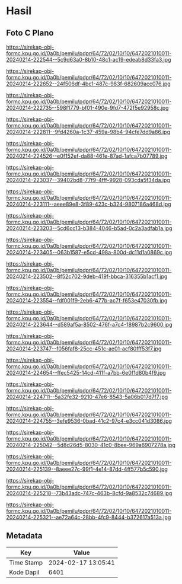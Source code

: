 # Hasil

## Foto C Plano

https://sirekap-obj-formc.kpu.go.id/0a0b/pemilu/pdpr/64/72/02/10/10/6472021010011-20240214-222544--5c9d63a0-8b10-48c1-ac19-edeab8d33fa3.jpg

https://sirekap-obj-formc.kpu.go.id/0a0b/pemilu/pdpr/64/72/02/10/10/6472021010011-20240214-222652--24f506df-4bc1-487c-983f-682609acc076.jpg

https://sirekap-obj-formc.kpu.go.id/0a0b/pemilu/pdpr/64/72/02/10/10/6472021010011-20240214-222735--598f1779-bf01-490e-9fd7-472f5e92958c.jpg

https://sirekap-obj-formc.kpu.go.id/0a0b/pemilu/pdpr/64/72/02/10/10/6472021010011-20240214-222811--9fd4260a-1c37-459a-98b4-94cfe7dd9a86.jpg

https://sirekap-obj-formc.kpu.go.id/0a0b/pemilu/pdpr/64/72/02/10/10/6472021010011-20240214-224526--e0f152ef-da88-461e-87ad-1afca7b07789.jpg

https://sirekap-obj-formc.kpu.go.id/0a0b/pemilu/pdpr/64/72/02/10/10/6472021010011-20240214-223037--39402bd8-77f9-4fff-9928-093cda5f34da.jpg

https://sirekap-obj-formc.kpu.go.id/0a0b/pemilu/pdpr/64/72/02/10/10/6472021010011-20240214-223111--aeee89e8-3f89-423c-b324-9807186a468d.jpg

https://sirekap-obj-formc.kpu.go.id/0a0b/pemilu/pdpr/64/72/02/10/10/6472021010011-20240214-223203--5cd6cc13-b384-4046-b5ad-0c2a3adfab1a.jpg

https://sirekap-obj-formc.kpu.go.id/0a0b/pemilu/pdpr/64/72/02/10/10/6472021010011-20240214-223405--063b1587-e5cd-498a-800d-dc11d1a0869c.jpg

https://sirekap-obj-formc.kpu.go.id/0a0b/pemilu/pdpr/64/72/02/10/10/6472021010011-20240214-223502--8f52c702-9deb-419f-bbca-316355b1acf1.jpg

https://sirekap-obj-formc.kpu.go.id/0a0b/pemilu/pdpr/64/72/02/10/10/6472021010011-20240214-223554--fdf001f9-2eb6-477b-ac7f-f653e47030fb.jpg

https://sirekap-obj-formc.kpu.go.id/0a0b/pemilu/pdpr/64/72/02/10/10/6472021010011-20240214-223644--d589af5a-8502-476f-a7c4-18987b2c9600.jpg

https://sirekap-obj-formc.kpu.go.id/0a0b/pemilu/pdpr/64/72/02/10/10/6472021010011-20240214-223747--f056faf8-25cc-451c-ae01-acf80fff53f7.jpg

https://sirekap-obj-formc.kpu.go.id/0a0b/pemilu/pdpr/64/72/02/10/10/6472021010011-20240214-224654--ffec5425-14cd-411f-a7bb-6e0f1d80b4f9.jpg

https://sirekap-obj-formc.kpu.go.id/0a0b/pemilu/pdpr/64/72/02/10/10/6472021010011-20240214-224711--5a32fe32-9210-47e6-8543-5a06b017d7f7.jpg

https://sirekap-obj-formc.kpu.go.id/0a0b/pemilu/pdpr/64/72/02/10/10/6472021010011-20240214-224755--3efe9536-0bad-41c2-97c4-e3cc041d3086.jpg

https://sirekap-obj-formc.kpu.go.id/0a0b/pemilu/pdpr/64/72/02/10/10/6472021010011-20240214-225042--5d8d26d5-8030-41c0-8bee-969a6907278a.jpg

https://sirekap-obj-formc.kpu.go.id/0a0b/pemilu/pdpr/64/72/02/10/10/6472021010011-20240214-225139--8aeee27c-99f1-4e14-87dd-4ff577b5c590.jpg

https://sirekap-obj-formc.kpu.go.id/0a0b/pemilu/pdpr/64/72/02/10/10/6472021010011-20240214-225218--73b43adc-747c-463b-8cfd-9a8532c74689.jpg

https://sirekap-obj-formc.kpu.go.id/0a0b/pemilu/pdpr/64/72/02/10/10/6472021010011-20240214-225321--ae72a64c-28bb-4fc9-8444-b372617a513a.jpg


## Metadata

| Key        | Value               |
| ---------- | ------------------- |
| Time Stamp | 2024-02-17 13:05:41 |
| Kode Dapil | 6401                |



